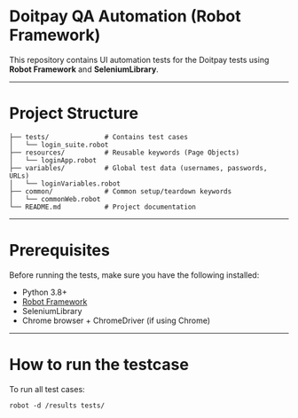 
# Doitpay QA Automation (Robot Framework)

This repository contains UI automation tests for the Doitpay tests using **Robot Framework** and **SeleniumLibrary**. 

---

# Project Structure

    ├── tests/              # Contains test cases
    │   └── login_suite.robot    
    ├── resources/          # Reusable keywords (Page Objects)
    │   └── loginApp.robot
    ├── variables/          # Global test data (usernames, passwords, URLs)
    │   └── loginVariables.robot
    ├── common/             # Common setup/teardown keywords
    │   └── commonWeb.robot
    └── README.md           # Project documentation

---

# Prerequisites

Before running the tests, make sure you have the following installed:

- Python 3.8+
- [Robot Framework](https://robotframework.org/)
- SeleniumLibrary
- Chrome browser + ChromeDriver (if using Chrome)
---

# How to run the testcase

To run all test cases:

    robot -d /results tests/
